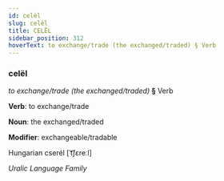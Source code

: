 ```yaml
---
id: celël
slug: celël
title: CELËL
sidebar_position: 312
hoverText: to exchange/trade (the exchanged/traded) § Verb
---
```


### celël

*to exchange/trade (the exchanged/traded)* **§** Verb

**Verb**: to exchange/trade

**Noun**: the exchanged/traded

**Modifier**: exchangeable/tradable

Hungarian cserél [ˈt͡ʃɛreːl]

*Uralic Language Family*